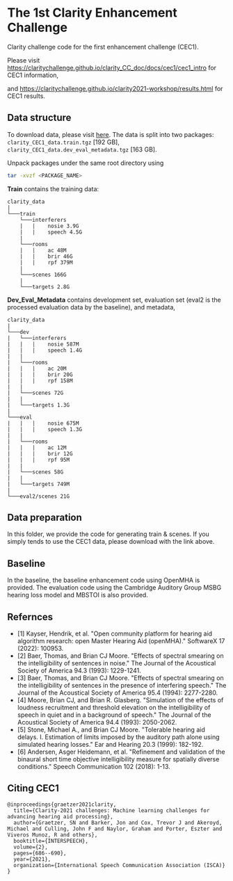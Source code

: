 # The 1st Clarity Enhancement Challenge

Clarity challenge code for the first enhancement challenge (CEC1). 

Please visit https://claritychallenge.github.io/clarity_CC_doc/docs/cec1/cec1_intro for CEC1 information, 

and https://claritychallenge.github.io/clarity2021-workshop/results.html for CEC1 results.

## Data structure
To download data, please visit [here](https://mab.to/I9mkGx4wsiiaX). The data is split into two packages: `clarity_CEC1_data.train.tgz` [192 GB], `clarity_CEC1_data.dev_eval_metadata.tgz` [163 GB].

Unpack packages under the same root directory using

```bash
tar -xvzf <PACKAGE_NAME>
```

**Train** contains the training data:
```text
clarity_data
|
└───train
    └───interferers
    |   |    nosie 3.9G
    |   |    speech 4.5G
    |
    └───rooms
    |   |    ac 48M
    |   |    brir 46G
    |   |    rpf 379M
    |
    └───scenes 166G
    |
    └───targets 2.8G
```

**Dev_Eval_Metadata** contains development set, evaluation set (eval2 is the processed evaluation data by the baseline), and metadata,
```text
clarity_data
|
└───dev
|   └───interferers
|   |   |    nosie 587M
|   |   |    speech 1.4G
|   |
|   └───rooms
|   |   |    ac 20M
|   |   |    brir 20G
|   |   |    rpf 158M
|   |
|   └───scenes 72G
|   |
|   └───targets 1.3G
|   
└───eval
|   |   |    nosie 675M
|   |   |    speech 1.3G
|   |
|   └───rooms
|   |   |    ac 12M
|   |   |    brir 12G
|   |   |    rpf 95M
|   |
|   └───scenes 58G
|   |
|   └───targets 749M
|
└───eval2/scenes 21G
```

## Data preparation
In this folder, we provide the code for generating train & scenes. If you simply tends to use the CEC1 data, please download with the link above.

## Baseline
In the baseline, the baseline enhancement code using OpenMHA is provided. The evaluation code using the Cambridge Auditory Group MSBG hearing loss model and MBSTOI is also provided.

## Refernces
* [1] Kayser, Hendrik, et al. "Open community platform for hearing aid algorithm research: open Master Hearing Aid (openMHA)." SoftwareX 17 (2022): 100953.
* [2] Baer, Thomas, and Brian CJ Moore. "Effects of spectral smearing on the intelligibility of sentences in noise." The Journal of the Acoustical Society of America 94.3 (1993): 1229-1241.
* [3] Baer, Thomas, and Brian CJ Moore. "Effects of spectral smearing on the intelligibility of sentences in the presence of interfering speech." The Journal of the Acoustical Society of America 95.4 (1994): 2277-2280.
* [4] Moore, Brian CJ, and Brian R. Glasberg. "Simulation of the effects of loudness recruitment and threshold elevation on the intelligibility of speech in quiet and in a background of speech." The Journal of the Acoustical Society of America 94.4 (1993): 2050-2062.
* [5] Stone, Michael A., and Brian CJ Moore. "Tolerable hearing aid delays. I. Estimation of limits imposed by the auditory path alone using simulated hearing losses." Ear and Hearing 20.3 (1999): 182-192.
* [6] Andersen, Asger Heidemann, et al. "Refinement and validation of the binaural short time objective intelligibility measure for spatially diverse conditions." Speech Communication 102 (2018): 1-13.

## Citing CEC1
```text
@inproceedings{graetzer2021clarity,
  title={Clarity-2021 challenges: Machine learning challenges for advancing hearing aid processing},
  author={Graetzer, SN and Barker, Jon and Cox, Trevor J and Akeroyd, Michael and Culling, John F and Naylor, Graham and Porter, Eszter and Viveros Munoz, R and others},
  booktitle={INTERSPEECH},
  volume={2},
  pages={686--690},
  year={2021},
  organization={International Speech Communication Association (ISCA)}
}
```
